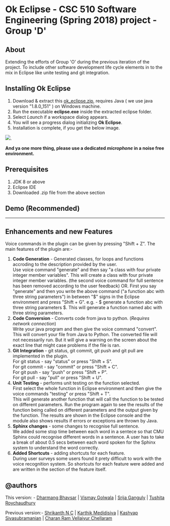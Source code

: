 
# Ok Eclipse - CSC 510 Software Engineering (Spring 2018) project - Group 'D' <Enter>[](https://github.com/dharmangbhavsar/ok-eclipse) 

## About
Extending the efforts of Group 'O' during the previous iteration of the project. To include other software development life cycle elements in to the mix in Eclipse like unite testing and git integration.

## Installing Ok Eclipse

1. Download & extract this [ok_eclipse.zip](https://drive.google.com/open?id=1mSrwdvPe4_BD487jVamrombuNvbGmr3k), requires Java ( we use java version "1.8.0_151" ) on Windows machine.
1. Run the executable **eclipse.exe** inside the extracted eclipse folder. 
1. Select *Launch* if a workspace dialog appears.
1. You will see a progress dialog initializing **Ok Eclipse**. 
1. Installation is complete, if you get the below image.

![](https://github.com/snaraya7/Ok_Eclipse/blob/master/img/success1.JPG).

**And ya one more thing, please use a dedicated _microphone_ in a noise free environment.**

## Prerequisites  
1. JDK 8 or above  
1. Eclipse IDE  
1. Downloaded .zip file from the above section

## Demo (Recommended)
----------------

## Enhancements and new Features
Voice commands in the plugin can be given by pressing "Shift + Z".
The main features of the plugin are:-   
1) **Code Generation** - Generated classes, for loops and functions accroding to the description provided by the user.  
Use voice command "generate" and then say "a class with four private integer member variables". This will create a class with four private integer member variables. (the second voice command for full sentence has been removed according to the user feedback) OR. First you say "generate" and then you write the above command ("a function abc with three string parameters") in between "$" signs in the Eclipse environment and press "Shift + G". e.g. - $ generate a function abc with three string parameters $. This will generate a function named abc with three string parameters.  
2) **Code Conversion** - Converts code from java to python. (*Requires network connection*)  
Write your java program and then give the voice command "convert". This will convert your file from Java to Python. The converted file will not necessarily run. But it will give a warning on the screen about the exact line that might case problems if the file is ran.  
3) **Git Integration** - git status, git commit, git push and git pull are implemented in the plugin.   
For git status - say "status" or press "Shift + S".  
For git commit - say "commit" or press "Shift + C".  
For git push - say "push" or press "Shift + P".  
For git pull - say "pull" or press "Shift + U".  
4) **Unit Testing** - performs unit testing on the function selected.  
First select the whole function in Eclipse environment and then give the voice commands "testing" or press "Shift + T".  
This will generate another function that will call the function to be tested on different parameters. Run the program again to see the results of the function being called on different parameters and the output given by the function. The results are shown in the Eclipse console and the module also shows results if errors or exceptions are thrown by Java.  
5) **Sphinx changes** - some changes to recognise full sentence.  
We added some stop time between each word in a sentece so that CMU Sphinx could recognise different words in a sentence. A user has to take a break of about 0.5 secs between each word spoken for the Sphinx system to understand the word correctly.  
6) **Added Shortcuts** - adding shortcuts for each feature.  
During user surveys some users found it prety difficult to work with the voice recognition system. So shortcuts for each feature were added and are written in the section of the feature itself.  

## @authors
This version: - 
[Dharmang Bhavsar](https://www.github.com/dharmangbhavsar) | [Vismay Golwala](https://github.com/vismay-golwala) | [Srija Ganguly](https://github.com/SrijaGanguly) | [Tushita Roychaudhury](https://github.com/tushitarc)

Previous version:-
[Shrikanth N C](https://www.linkedin.com/in/shrikanthnc/) | [Karthik Medidisiva](https://github.com/kmedidi)   | [Kashyap Sivasubramanian](https://github.com/ksivasu)   | [Charan Ram Vellaiyur Chellaram](https://github.com/cvellai)  





